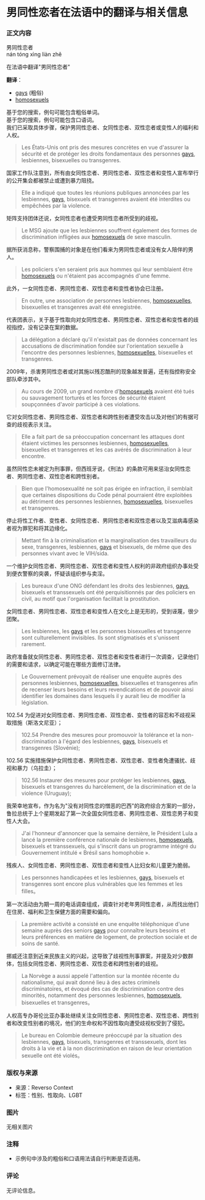 # 男同性恋者在法语中的翻译与相关信息

### 正文内容

男同性恋者  
nán tóng xìng liàn zhě

在法语中翻译"男同性恋者"

**翻译**：
- [gays](https://翻译/法语-中文/gays) (粗俗)
- [homosexuels](https://翻译/法语-中文/homosexuels)

基于您的搜索，例句可能包含粗俗单词。  
基于您的搜索，例句可能包含口语词。  
我们已采取具体步骤，保护男同性恋者、女同性恋者、双性恋者或变性人的福利和人权。

> Les États-Unis ont pris des mesures concrètes en vue d'assurer la sécurité et de protéger les droits fondamentaux des personnes [gays](https://翻译/法语-中文/gays), lesbiennes, bisexuelles ou transgenres.

国家工作队注意到，所有由女同性恋者、男同性恋者、双性恋者和变性人宣布举行的公开集会都被禁止或遭到暴力阻挠。

> Elle a indiqué que toutes les réunions publiques annoncées par les lesbiennes, [gays](https://翻译/法语-中文/gays), bisexuels et transgenres avaient été interdites ou empêchées par la violence.

矩阵支持团体还说，女同性恋者也遭受男同性恋者所受到的歧视。

> Le MSG ajoute que les lesbiennes souffrent également des formes de discrimination infligées aux [homosexuels](https://翻译/法语-中文/homosexuels) de sexe masculin.

据所获消息称，警察围捕的对象是在他们看来为男同性恋者或没有女人陪伴的男人。

> Les policiers s'en seraient pris aux hommes qui leur semblaient être [homosexuels](https://翻译/法语-中文/homosexuels) ou n'étaient pas accompagnés d'une femme.

此外，一女同性恋者、男同性恋者、双性恋者和变性者协会已注册。

> En outre, une association de personnes lesbiennes, [homosexuelles](https://翻译/法语-中文/homosexuelles), bisexuelles et transgenres avait été enregistrée.

代表团表示，关于基于性取向对女同性恋者、男同性恋者、双性恋者和变性者的歧视指控，没有记录在案的数据。

> La délégation a déclaré qu'il n'existait pas de données concernant les accusations de discrimination fondée sur l'orientation sexuelle à l'encontre des personnes lesbiennes, [homosexuelles](https://翻译/法语-中文/homosexuelles), bisexuelles et transgenres.

2009年，杀害男同性恋者或对其施以残忍酷刑的现象越发普遍，还有指控称安全部队牵涉其中。

> Au cours de 2009, un grand nombre d'[homosexuels](https://翻译/法语-中文/homosexuels) avaient été tués ou sauvagement torturés et les forces de sécurité étaient soupçonnées d'avoir participé à ces violations.

它对女同性恋者、男同性恋者、双性恋者和跨性别者遭受攻击以及对他们的有据可查的歧视表示关注。

> Elle a fait part de sa préoccupation concernant les attaques dont étaient victimes les personnes lesbiennes, [homosexuelles](https://翻译/法语-中文/homosexuelles), bisexuelles et transgenres et les cas avérés de discrimination à leur encontre.

虽然同性恋未被定为刑事罪，但西班牙说，《刑法》的条款可用来惩治女同性恋者、男同性恋者、双性恋者和跨性别者。

> Bien que l'homosexualité ne soit pas érigée en infraction, il semblait que certaines dispositions du Code pénal pourraient être exploitées au détriment des personnes lesbiennes, [homosexuelles](https://翻译/法语-中文/homosexuelles), bisexuelles et transgenres.

停止将性工作者、变性者、女同性恋者、男同性恋者和双性恋者以及艾滋病毒感染者视为罪犯和将其边缘化。

> Mettant fin à la criminalisation et la marginalisation des travailleurs du sexe, transgenres, lesbiennes, [gays](https://翻译/法语-中文/gays) et bisexuels, de même que des personnes vivant avec le VIH/sida.

一个维护女同性恋者、男同性恋者、双性恋者和变性人权利的非政府组织办事处受到便衣警察的突袭，怀疑该组织参与卖淫。

> Les bureaux d'une ONG défendant les droits des lesbiennes, [gays](https://翻译/法语-中文/gays), bisexuels et transsexuels ont été perquisitionnés par des policiers en civil, au motif que l'organisation facilitait la prostitution.

女同性恋者、男同性恋者、双性恋者和变性人在文化上是无形的，受到诬蔑，很少团聚。

> Les lesbiennes, les [gays](https://翻译/法语-中文/gays) et les personnes bisexuelles et transgenre sont culturellement invisibles. Ils sont stigmatisés et s'unissent rarement.

政府准备就女同性恋者、男同性恋者、双性恋者和变性者进行一次调查，记录他们的需要和请求，以确定可能在哪些方面修订法律。

> Le Gouvernement prévoyait de réaliser une enquête auprès des personnes lesbiennes, [homosexuelles](https://翻译/法语-中文/homosexuelles), bisexuelles et transgenres afin de recenser leurs besoins et leurs revendications et de pouvoir ainsi identifier les domaines dans lesquels il y aurait lieu de modifier la législation.

102.54 为促进对女同性恋者、男同性恋者、双性恋者、变性者的容忍和不歧视采取措施（斯洛文尼亚）；

> 102.54 Prendre des mesures pour promouvoir la tolérance et la non-discrimination à l'égard des lesbiennes, [gays](https://翻译/法语-中文/gays), bisexuels et transgenres (Slovénie);

102.56 实施措施保护女同性恋者、男同性恋者、双性恋者、变性者免遭骚扰、歧视和暴力（乌拉圭）；

> 102.56 Instaurer des mesures pour protéger les lesbiennes, [gays](https://翻译/法语-中文/gays), bisexuels et transgenres du harcèlement, de la discrimination et de la violence (Uruguay);

我荣幸地宣布，作为名为"没有对同性恋的憎恶的巴西"的政府综合方案的一部分，鲁拉总统于上个星期发起了第一次全国女同性恋者、男同性恋者、双性恋男子和变性人大会。

> J'ai l'honneur d'annoncer que la semaine dernière, le Président Lula a lancé la première conférence nationale de lesbiennes, [homosexuels](https://翻译/法语-中文/homosexuels), bisexuels et transsexuels, qui s'inscrit dans un programme intégré du Gouvernement intitulé « Brésil sans homophobie ».

残疾人、女同性恋者、男同性恋者、双性恋者和变性人比妇女和儿童更为脆弱。

> Les personnes handicapées et les lesbiennes, [gays](https://翻译/法语-中文/gays), bisexuels et transgenres sont encore plus vulnérables que les femmes et les filles。

第一次活动由为期一周的电话调查组成，调查针对老年男同性恋者，从而找出他们在住房、福利和卫生保健方面的需要和偏向。

> La première activité a consisté en une enquête téléphonique d'une semaine auprès des seniors [gays](https://翻译/法语-中文/gays) pour connaître leurs besoins et leurs préférences en matière de logement, de protection sociale et de soins de santé.

挪威还注意到近来民族主义的兴起，这导致了歧视性刑事罪案，并提及对少数群体，包括女同性恋者、男同性恋者、双性恋者和跨性别者的歧视。

> La Norvège a aussi appelé l'attention sur la montée récente du nationalisme, qui avait donné lieu à des actes criminels discriminatoires, et évoqué des cas de discrimination contre des minorités, notamment des personnes lesbiennes, [homosexuels](https://翻译/法语-中文/homosexuelles), bisexuelles et transgenres。

人权高专办哥伦比亚办事处继续关注女同性恋者、男同性恋者、双性恋者、跨性别者和改变性别者的境况，他们的生命权和不因性取向遭受歧视权受到了侵犯。

> Le bureau en Colombie demeure préoccupé par la situation des lesbiennes, [gays](https://翻译/法语-中文/gays), bisexuels, transgenres et transsexuels, dont les droits à la vie et à la non discrimination en raison de leur orientation sexuelle ont été violés。

### 版权与来源
- 来源：Reverso Context
- 标签：性别、性取向、LGBT

### 图片
无相关图片

### 注释
- 示例句中涉及的粗俗和口语用法请自行判断是否适用。

### 评论
无评论信息。
<!-- tcd_original_link https://context.reverso.net/%E7%BF%BB%E8%AF%91/%E4%B8%AD%E6%96%87-%E6%B3%95%E8%AF%AD/%E7%94%B7%E5%90%8C%E6%80%A7%E6%81%8B%E8%80%85 -->
